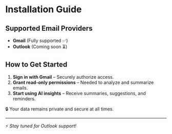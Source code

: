 # Installation Guide

## Supported Email Providers
- **Gmail** (Fully supported ✅)
- **Outlook** (Coming soon ⏳)

## How to Get Started
1. **Sign in with Gmail** – Securely authorize access.
2. **Grant read-only permissions** – Needed to analyze and summarize emails.
3. **Start using AI insights** – Receive summaries, suggestions, and reminders.

🔒 Your data remains private and secure at all times.

---
⚡ *Stay tuned for Outlook support!*
